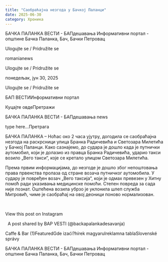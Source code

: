 ```yaml
---
title: "Саобраћајна незгода у Бачкој Паланци"
date: 2025-06-30
category: Хроника
---
```


БАЧКА ПАЛАНКА ВЕСТИ - БАПдешавања Информативни портал - општине Бачка Паланка, Бач, Бачки Петровац

Ulogujte se / Pridružite se

romanianews

Ulogujte se / Pridružite se

понедељак, јун 30, 2025

Ulogujte se / Pridružite se

БАП ВЕСТИИнформативни портал

Куцајте овдеПретражи

БАЧКА ПАЛАНКА ВЕСТИ - БАПдешавања news

type here...Претрага

БАЧКА ПАЛАНКА – Ноћас око 2 часа ујутру, догодила се саобраћајна незгода на раскрсници улица Бранка Радичевића и Светозара Милетића у Бачкој Паланци. Како сазнајемо, до судара је дошло када је путнички аутомобил, који је долазио из правца Бранка Радичевића, ударио такси возило „Вего такси“, које се кретало улицом Светозара Милетића.

Према првим информацијама, до незгоде је дошло због непоштовања права првенства пролаза од стране возача путничког аутомобила. У судару је повређен возач „Вего таксија“, који је одмах превезен у Хитну помоћ ради указивања медицинске помоћи. Степен повреда за сада није познат.
Оштећена возила убрзо је уклонила шлеп служба Митровић, чиме је саобраћај на овој деоници поново нормализован.


 












View this post on Instagram






















 
A post shared by BAP VESTI (@backapalankadesavanja)

Caffe & Bar (1)FeaturedGde izaći?hírek magyarulreklamna tablaSlovenské správy

БАЧКА ПАЛАНКА ВЕСТИ - БАПдешавања Информативни портал - општине Бачка Паланка, Бач, Бачки Петровац
